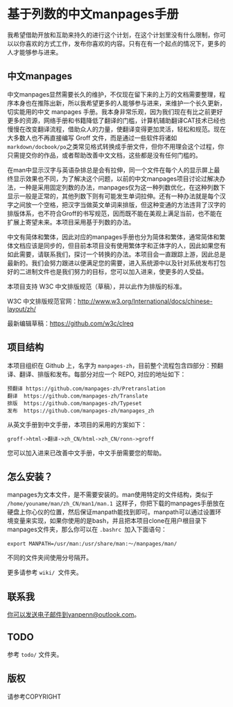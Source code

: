 # 基于列数的中文manpages手册

我希望借助开放和互助来持久的进行这个计划，在这个计划里没有什么限制，你可以以你喜欢的方式工作，发布你喜欢的内容。只有在有一个起点的情况下，更多的人才能够参与进来。

## 中文manpages

中文manpages显然需要长久的维护，不仅现在留下来的上万的文档需要整理，程序本身也在推陈出新，所以我希望更多的人能够参与进来，来维护一个长久更新，切实能用的中文 manpages 手册。我本身非常乐观，因为我们现在有比之前更好更多的资源，网络手册和书籍降低了翻译的门槛，计算机辅助翻译CAT技术已经也慢慢在改变翻译流程，借助众人的力量，使翻译变得更加灵活，轻松和规范。现在大多数人也不再直接编写 Groff 文件，而是通过一些软件将诸如 `markdown/docbook/po`之类常见格式转换成手册文件，但你不用理会这个过程，你只需提交你的作品，或者帮助改善中文文档，这些都是没有任何门槛的。

在man中显示汉字与英语杂排总是会有拉伸，同一个文件在每个人的显示屏上最终显示效果也不同，为了解决这个问题，以前的中文manpages项目讨论过解决办法，一种是采用固定列数的办法，manpages仅为这一种列数优化，在这种列数下显示一般是正常的，其他列数下则有可能发生单词拉伸。还有一种办法就是每个汉字之间放一个空格，把汉字当做英文单词来排版，但这种变通的方法违背了汉字的排版体系，也不符合Groff的书写规范，因而既不能在美观上满足当前，也不能在扩展上寄望未来。本项目采用基于列数的办法。

中文有简体和繁体，因此对应的manpages手册也分为简体和繁体，通常简体和繁体文档应该是同步的，但目前本项目没有使用繁体字和正体字的人，因此如果您有如此需要，请联系我们，探讨一个转换的办法。本项目会一直跟踪上游，因此总是最新的。我们会努力跟进以便满足您的需要，进入系统源中以及针对系统发布打包好的二进制文件也是我们努力的目标，您可以加入进来，使更多的人受益。

本项目支持 W3C 中文排版规范（草稿），并以此作为排版的标准。

W3C 中文排版规范官网：<http://www.w3.org/International/docs/chinese-layout/zh/>

最新编辑草稿：<https://github.com/w3c/clreq>

## 项目结构

本项目组织在 Github 上，名字为 `manpages-zh`，目前整个流程包含四部分：预翻译、翻译、排版和发布。每部分对应一个 REPO, 对应的地址如下：

```csv
预翻译	https://github.com/manpages-zh/Pretranslation
翻译	https://github.com/manpages-zh/Translate
排版	https://github.com/manpages-zh/Typeset
发布	https://github.com/manpages-zh/manpages_zh
```

从英文手册到中文手册，本项目的采用的方案如下：

	groff->html->翻译->zh_CN/html->zh_CN/ronn->groff

您可以加入进来已改善中文手册，中文手册需要您的帮助。

## 怎么安装？

manpages为文本文件，是不需要安装的。man使用特定的文件结构，类似于 `/home/youname/man/zh_CN/man1/man.1 `这样子，你把下载的manpages手册放在硬盘上你心仪的位置，然后保证manpath能找到即可。manpath可以通过设置环境变量来实现，如果你使用的是bash，并且把本项目clone在用户根目录下manpages文件夹，那么你可以在 `.bashrc `加入下面语句：

	export MANPATH=/usr/man:/usr/share/man:～/manpages/man/
	
不同的文件夹间使用分号隔开。

更多请参考 `wiki/ `文件夹。

## 联系我

你可以发送电子邮件到yanpenn@outlook.com。

## TODO

参考 `todo/` 文件夹。

## 版权

请参考COPYRIGHT
